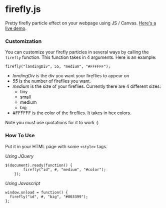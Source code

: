 # firefly.js
Pretty firefly particle effect on your webpage using JS / Canvas. [Here's a live demo](http://cszhu.me/firefly).

### Customization
You can customize your firefly particles in several ways by calling the `firefly` function. This function takes in 4 arguments. Here is an example:

`firefly("landingDiv", 55, "medium", "#FFFFFF");`

* _landingDiv_ is the div you want your fireflies to appear on
* _55_ is the number of fireflies you want.
* _medium_ is the size of your fireflies. Currently there are 4 different sizes:
  * tiny
  * small
  * medium
  * big
* #FFFFFF is the color of the fireflies. It takes in hex colors.

Note you must use quotations for it to work :) 

### How To Use
Put it in your HTML page with some `<style>` tags.

*Using JQuery*
```	
$(document).ready(function() {
		firefly("id", #, "medium", "#color");
	});
```
	
*Using Javascript*
```    
window.onload = function() { 
  firefly("id", #, "big", "#003399"); 
};
```
